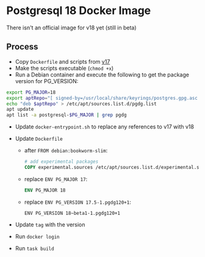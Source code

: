 # Postgresql 18 Docker Image

There isn't an official image for v18 yet (still in beta)

## Process

- Copy `Dockerfile` and scripts from [v17](https://github.com/docker-library/postgres/tree/master/17/bookworm)
- Make the scripts executable (`chmod +x`)
- Run a Debian container and execute the following to get the package version for PG_VERSION:
```sh
export PG_MAJOR=18
export aptRepo="[ signed-by=/usr/local/share/keyrings/postgres.gpg.asc ] http://apt.postgresql.org/pub/repos/apt/ bookworm-pgdg main $PG_MAJOR";
echo "deb $aptRepo" > /etc/apt/sources.list.d/pgdg.list
apt update
apt list -a postgresql-$PG_MAJOR | grep pgdg
```
- Update `docker-entrypoint.sh` to replace any references to v17 with v18
- Update `Dockerfile`

    - after `FROM debian:bookworm-slim`: 
        ```dockerfile
        # add experimental packages
        COPY experimental.sources /etc/apt/sources.list.d/experimental.sources
        ```
    - replace `ENV PG_MAJOR 17`: 
        ```dockerfile
        ENV PG_MAJOR 18
        ```
    - replace `ENV PG_VERSION 17.5-1.pgdg120+1`:
        ```
        ENV PG_VERSION 18~beta1-1.pgdg120+1
        ```
- Update `tag` with the version
- Run `docker login`
- Run `task build`